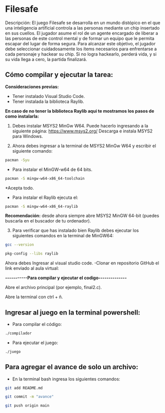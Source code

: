 # Filesafe
Descripción: El juego Filesafe se desarrolla en un mundo distópico en el que una inteligencia artificial controla a las personas mediante un chip insertado en sus cuellos. El jugador asume el rol de un agente encargado de liberar a las personas de este control mental y de formar un equipo que le permita escapar del lugar de forma segura. Para alcanzar este objetivo, el jugador debe seleccionar cuidadosamente los ítems necesarios para enfrentarse a cada personaje y hackear su chip. Si no logra hackearlo, perderá vida, y si su vida llega a cero, la partida finalizará.

## Cómo compilar y ejecutar la tarea:
**Consideraciones previas:**
- Tener instalado Visual Studio Code.
- Tener instalada la biblioteca Raylib.

**En caso de no tener la biblioteca Raylib aqui te mostramos los pasos de como instalarla:**
1.  Debes instalar MSYS2 MinGw W64. Puede hacerlo ingresando a la siguiente página: https://www.msys2.org/
Descarga e instala MSYS2 para Windows.

2.  Ahora debes ingresar a la terminal de MSYS2 MinGw W64 y escribir el siguiente comando:
```bash
pacman -Syu
```
- Para instalar el MinGW-w64 de 64 bits.
```bash
pacman -S mingw-w64-x86_64-toolchain
```
*Acepta todo.

- Para instalar el Raylib ejecuta el:
```bash
pacman -S mingw-w64-x86_64-raylib
```
**Recomendación:** desde ahora siempre abre MSYS2 MinGW 64-bit (puedes buscarla en el buscador de tu ordenador).

3. Para verificar que has instalado bien Raylib debes ejecutar los siguientes comandos en la terminal de MinGW64:
```bash
gcc --version
```
```bash
pkg-config --libs raylib
```


Ahora debes Ingresar al visual studio code. -Clonar en repositorio GitHub el link enviado al aula virtual:

**-----------Para compilar y ejecutar el codigo--------------**

Abre el archivo principal (por ejemplo, final2.c).

Abre la terminal con ctrl + ñ.


## Ingresar al juego en la terminal powershell:
- Para compilar el código:
```bash
./compilador
```
- Para ejecutar el juego:
```bash
./juego
```
## Para agregar el avance de solo un archivo: 
- En la terminal bash ingresa los siguientes comandos:
```bash
git add README.md
```
```bash
git commit -m "avance"
```
```bash
git push origin main
```

